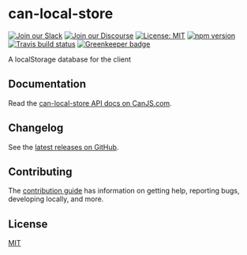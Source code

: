 # can-local-store

[![Join our Slack](https://img.shields.io/badge/slack-join%20chat-611f69.svg)](https://www.bitovi.com/community/slack?utm_source=badge&utm_medium=badge&utm_campaign=pr-badge&utm_content=badge)
[![Join our Discourse](https://img.shields.io/discourse/https/forums.bitovi.com/posts.svg)](https://forums.bitovi.com/?utm_source=badge&utm_medium=badge&utm_campaign=pr-badge&utm_content=badge)
[![License: MIT](https://img.shields.io/badge/license-MIT-blue.svg)](https://github.com/canjs/can-local-store/blob/master/LICENSE)
[![npm version](https://badge.fury.io/js/can-local-store.svg)](https://www.npmjs.com/package/can-local-store)
[![Travis build status](https://travis-ci.org/canjs/can-local-store.svg?branch=master)](https://travis-ci.org/canjs/can-local-store)
[![Greenkeeper badge](https://badges.greenkeeper.io/canjs/can-local-store.svg)](https://greenkeeper.io/)

A localStorage database for the client

## Documentation

Read the [can-local-store API docs on CanJS.com](https://canjs.com/doc/can-local-store.html).

## Changelog

See the [latest releases on GitHub](https://github.com/canjs/can-local-store/releases).

## Contributing

The [contribution guide](https://github.com/canjs/can-local-store/blob/master/CONTRIBUTING.md) has information on getting help, reporting bugs, developing locally, and more.

## License

[MIT](https://github.com/canjs/can-local-store/blob/master/LICENSE)
